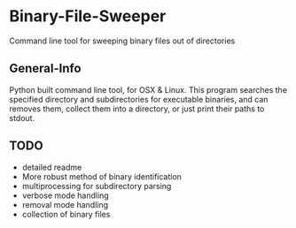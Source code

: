 # Binary-File-Sweeper
Command line tool for sweeping binary files out of directories


## General-Info
Python built command line tool, for OSX & Linux. This program searches the specified directory and subdirectories for executable binaries, and can removes them, collect them into a directory, or just print their paths to stdout. 


## TODO

- detailed readme
- More robust method of binary identification
- multiprocessing for subdirectory parsing
- verbose mode handling 
- removal mode handling 
- collection of binary files 


